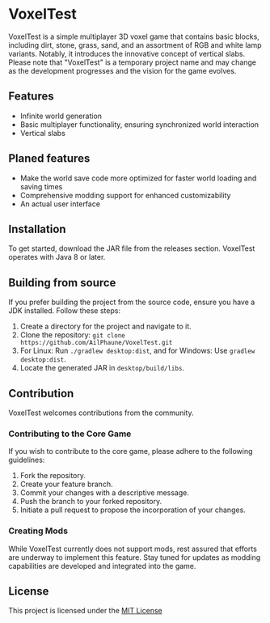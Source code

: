 # VoxelTest

VoxelTest is a simple multiplayer 3D voxel game that contains basic blocks, including dirt, stone, grass, sand, and an assortment of RGB and white lamp variants. Notably, it introduces the innovative concept of vertical slabs. Please note that "VoxelTest" is a temporary project name and may change as the development progresses and the vision for the game evolves.

## Features

- Infinite world generation
- Basic multiplayer functionality, ensuring synchronized world interaction
- Vertical slabs

## Planed features

- Make the world save code more optimized for faster world loading and saving times
- Comprehensive modding support for enhanced customizability
- An actual user interface

## Installation

To get started, download the JAR file from the releases section. VoxelTest operates with Java 8 or later.

## Building from source

If you prefer building the project from the source code, ensure you have a JDK installed. Follow these steps:
1. Create a directory for the project and navigate to it.
2. Clone the repository: `git clone https://github.com/AilPhaune/VoxelTest.git`
3. For Linux: Run `./gradlew desktop:dist`, and for Windows: Use `gradlew desktop:dist`.
4. Locate the generated JAR in `desktop/build/libs`.

## Contribution

VoxelTest welcomes contributions from the community.

### Contributing to the Core Game

If you wish to contribute to the core game, please adhere to the following guidelines:

1. Fork the repository.
2. Create your feature branch.
3. Commit your changes with a descriptive message.
4. Push the branch to your forked repository.
5. Initiate a pull request to propose the incorporation of your changes.

### Creating Mods

While VoxelTest currently does not support mods, rest assured that efforts are underway to implement this feature. Stay tuned for updates as modding capabilities are developed and integrated into the game.

## License

This project is licensed under the [MIT License](LICENSE)